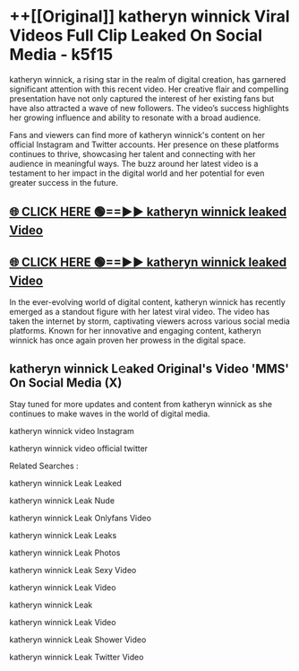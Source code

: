 # ++[[Original]] katheryn winnick Viral Videos Full Clip Leaked On Social Media - k5f15<br>

katheryn winnick, a rising star in the realm of digital creation, has garnered significant attention with this recent video. Her creative flair and compelling presentation have not only captured the interest of her existing fans but have also attracted a wave of new followers. The video’s success highlights her growing influence and ability to resonate with a broad audience.

Fans and viewers can find more of katheryn winnick's content on her official Instagram and Twitter accounts. Her presence on these platforms continues to thrive, showcasing her talent and connecting with her audience in meaningful ways. The buzz around her latest video is a testament to her impact in the digital world and her potential for even greater success in the future.


## [🌐 CLICK HERE 🟢==►► katheryn winnick leaked Video ](https://onlyclips.site?title=katheryn_winnick&ref=git)

## [🌐 CLICK HERE 🟢==►► katheryn winnick leaked Video ](https://onlyclips.site?title=katheryn_winnick&ref=git)


In the ever-evolving world of digital content, katheryn winnick has recently emerged as a standout figure with her latest viral video. The video has taken the internet by storm, captivating viewers across various social media platforms. Known for her innovative and engaging content, katheryn winnick has once again proven her prowess in the digital space.



## katheryn winnick L𝚎aked Original's Video 'MMS' On Social Media (X)


Stay tuned for more updates and content from katheryn winnick as she continues to make waves in the world of digital media.

katheryn winnick video Instagram

katheryn winnick video official twitter


Related Searches :

katheryn winnick Leak Leaked

katheryn winnick Leak Nude

katheryn winnick Leak Onlyfans Video

katheryn winnick Leak Leaks

katheryn winnick Leak Photos

katheryn winnick Leak Sexy Video

katheryn winnick Leak Video

katheryn winnick Leak

katheryn winnick Leak Video

katheryn winnick Leak Shower Video

katheryn winnick Leak Twitter Video

